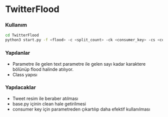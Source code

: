 # TwitterFlood

### Kullanım

```bash
cd TwitterFlood
python3 start.py -f <flood> -c <split_count> -ck <consumer_key> -cs <consumer_secret> -a <access_key> -ak <access_secret>

```

### Yapılanlar

* Parametre ile gelen text parametre ile gelen sayı kadar karaktere bölünüp flood halinde atılıyor.
* Class yapısı

### Yapılacaklar

* Tweet resim ile beraber atılması
* base.py içinin clean hale getirilmesi
* consumer key için parametreden çıkartılıp daha efektif kullanılması